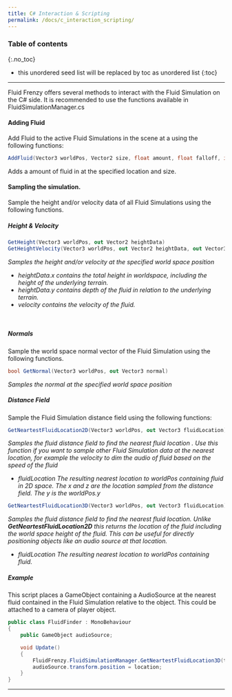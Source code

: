 ```yaml
---
title: C# Interaction & Scripting
permalink: /docs/c_interaction_scripting/
---
```


### Table of contents
{:.no_toc}
* this unordered seed list will be replaced by toc as unordered list
{:toc}
---
Fluid Frenzy offers several methods to interact with the Fluid Simulation on the C# side. It is recommended to use the functions available in FluidSimulationManager.cs
<br>

#### Adding Fluid
Add Fluid to the active Fluid Simulations in the scene at a using the following functions: 

```c#
AddFluid(Vector3 worldPos, Vector2 size, float amount, float falloff, int layer, float timestep)
```
Adds a amount of fluid in at the specified location and size.
<br>

#### Sampling the simulation.
Sample the height and/or velocity data of all Fluid Simulations using the following functions.


##### Height & Velocity
```c#
GetHeight(Vector3 worldPos, out Vector2 heightData)
GetHeightVelocity(Vector3 worldPos, out Vector2 heightData, out Vector3 velocity)
```
*Samples the height and/or velocity at the specified world space position*
- *heightData.x contains the total height in worldspace, including the height of the underlying terrain.*
- *heightData.y contains depth of the fluid in relation to the underlying terrain.*
- *velocity contains the velocity of the fluid.*
<br>

##### Normals

Sample the world space normal vector of the Fluid Simulation using the following functions.

```c#
bool GetNormal(Vector3 worldPos, out Vector3 normal)
```
*Samples the normal at the specified world space position*
<br>
##### Distance Field

Sample the Fluid Simulation distance field using the following functions:


```c#
GetNeartestFluidLocation2D(Vector3 worldPos, out Vector3 fluidLocation)
```
*Samples the fluid distance field to find the nearest fluid location .
Use this function if you want to sample other Fluid Simulation data at the nearest location, for example the velocity to dim the audio of fluid based on the speed of the fluid*

- *fluidLocation The resulting nearest location to worldPos containing fluid in 2D space. The x and z are the location sampled from the distance field. The y is the worldPos.y*

```c#
GetNeartestFluidLocation3D(Vector3 worldPos, out Vector3 fluidLocation)
```
*Samples the fluid distance field to find the nearest fluid location. Unlike **GetNeartestFluidLocation2D** this returns the location of the fluid including the world space height of the fluid. This can be useful for directly positioning objects like an audio source at that location.*

- *fluidLocation The resulting nearest location to worldPos containing fluid.*

##### Example
This script places a GameObject containing a AudioSource at the nearest fluid contained in the Fluid Simulation relative to the object. This could be attached to a camera of player object.
```c#
public class FluidFinder : MonoBehaviour
{
    public GameObject audioSource;

    void Update()
    {
        FluidFrenzy.FluidSimulationManager.GetNeartestFluidLocation3D(transform.position, out Vector3 location);
        audioSource.transform.position = location;
    }
}
```

---

<div style="page-break-after: always;"></div>

<a name="tiled-simulation"></a>

